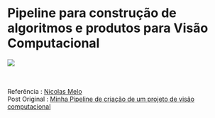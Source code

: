 # Pipeline para construção de algoritmos e produtos para Visão Computacional

![](../imagens/1623757864301.jpg)

<br><br>
Referência : [Nicolas Melo](https://www.linkedin.com/in/n%C3%ADcolas-melo-bsb/)<br>
Post Original :  [Minha Pipeline de criação  de um  projeto de visão computacional](https://www.linkedin.com/feed/update/urn:li:activity:6810534108452716545/)
